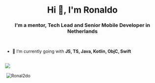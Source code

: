 <h1 align="center">Hi 👋, I'm Ronaldo</h1>
<h3 align="center">I'm a mentor, Tech Lead and Senior Mobile Developer in Netherlands</h3>

<br/>

- 🌱 I’m currently going with **JS, TS, Java, Kotlin, ObjC, Swift**


<br/>

<img src="https://github-profile-trophy.vercel.app/?username=Ronal2do&theme=flat&column=3&margin-w=15&margin-h=15 (https://github.com/ryo-ma/github-profile-trophy)">
<br/>

<p>&nbsp;<img align="center" src="https://github-readme-stats.vercel.app/api?username=Ronal2do&show_icons=true&count_private=true&theme=light" alt="Ronal2do" /></p>
